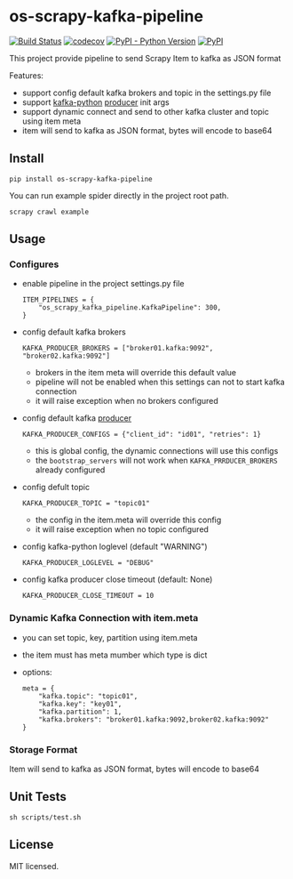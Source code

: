 # os-scrapy-kafka-pipeline

[![Build Status](https://www.travis-ci.org/cfhamlet/os-scrapy-kafka-pipeline.svg?branch=master)](https://www.travis-ci.org/cfhamlet/os-scrapy-kafka-pipeline)
[![codecov](https://codecov.io/gh/cfhamlet/os-scrapy-kafka-pipeline/branch/master/graph/badge.svg)](https://codecov.io/gh/cfhamlet/os-scrapy-kafka-pipeline)
[![PyPI - Python Version](https://img.shields.io/pypi/pyversions/os-scrapy-kafka-pipeline.svg)](https://pypi.python.org/pypi/os-scrapy-kafka-pipeline)
[![PyPI](https://img.shields.io/pypi/v/os-scrapy-kafka-pipeline.svg)](https://pypi.python.org/pypi/os-scrapy-kafka-pipeline)


This project provide pipeline to send Scrapy Item to kafka as JSON format

Features:

* support config default kafka brokers and topic in the settings.py file
* support [kafka-python](https://github.com/dpkp/kafka-python) [producer](https://kafka-python.readthedocs.io/en/master/apidoc/KafkaProducer.html) init args
* support dynamic connect and send to other kafka cluster and topic using item meta
* item will send to kafka as JSON format, bytes will encode to base64

## Install

```
pip install os-scrapy-kafka-pipeline
```

You can run example spider directly in the project root path.

```
scrapy crawl example
```

## Usage


### Configures

* enable pipeline in the project settings.py file

    ```
    ITEM_PIPELINES = {
        "os_scrapy_kafka_pipeline.KafkaPipeline": 300,
    }
    ```

* config default kafka brokers

    ```
    KAFKA_PRODUCER_BROKERS = ["broker01.kafka:9092", "broker02.kafka:9092"]
    ```

    - brokers in the item meta will override this default value
    - pipeline will not be enabled when this settings can not to start kafka connection
    - it will raise exception when no brokers configured

* config default kafka [producer](https://kafka-python.readthedocs.io/en/master/apidoc/KafkaProducer.html)

    ```
    KAFKA_PRODUCER_CONFIGS = {"client_id": "id01", "retries": 1}
    ```

    - this is global config, the dynamic connections will use this configs
    - the ``bootstrap_servers`` will not work when ``KAFKA_PRRDUCER_BROKERS`` already configured

* config defult topic

    ```
    KAFKA_PRODUCER_TOPIC = "topic01"
    ```

    - the config in the item.meta will override this config
    - it will raise exception when no topic configured

* config kafka-python loglevel (default "WARNING")

    ```
    KAFKA_PRODUCER_LOGLEVEL = "DEBUG"
    ```

* config kafka producer close timeout (default: None)

    ```
    KAFKA_PRODUCER_CLOSE_TIMEOUT = 10
    ```

### Dynamic Kafka Connection with item.meta

* you can set topic, key, partition using item.meta
* the item must has meta mumber which type is dict
* options:

    ```
    meta = {
        "kafka.topic": "topic01",
        "kafka.key": "key01",
        "kafka.partition": 1,
        "kafka.brokers": "broker01.kafka:9092,broker02.kafka:9092"
    }
    ```

### Storage Format

Item will send to kafka as JSON format, bytes will encode to base64

## Unit Tests

```
sh scripts/test.sh
```

## License

MIT licensed.
